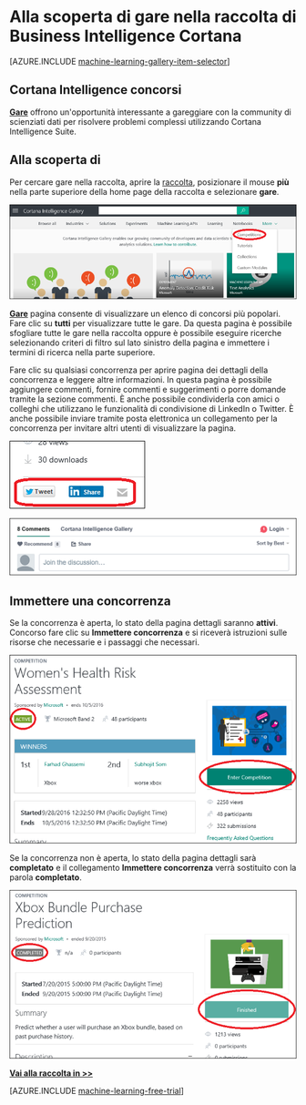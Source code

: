 <properties
    pageTitle="Gare Cortana Intelligence raccolta | Microsoft Azure"
    description="Alla scoperta di gare nella raccolta di Business Intelligence Cortana."
    services="machine-learning"
    documentationCenter=""
    authors="garyericson"
    manager="jhubbard"
    editor="cgronlun"/>

<tags
    ms.service="machine-learning"
    ms.workload="data-services"
    ms.tgt_pltfrm="na"
    ms.devlang="na"
    ms.topic="article"
    ms.date="10/13/2016"
    ms.author="roopalik;garye"/>


# <a name="discover-competitions-in-the-cortana-intelligence-gallery"></a>Alla scoperta di gare nella raccolta di Business Intelligence Cortana

[AZURE.INCLUDE [machine-learning-gallery-item-selector](../../includes/machine-learning-gallery-item-selector.md)]

## <a name="cortana-intelligence-competitions"></a>Cortana Intelligence concorsi

**[Gare](https://gallery.cortanaintelligence.com/competitions)** offrono un'opportunità interessante a gareggiare con la community di scienziati dati per risolvere problemi complessi utilizzando Cortana Intelligence Suite.

## <a name="discover"></a>Alla scoperta di

  Per cercare gare nella raccolta, aprire la [raccolta](http://gallery.cortanaintelligence.com), posizionare il mouse **più** nella parte superiore della home page della raccolta e selezionare **gare**.

![Selezionare gare dalla home page della raccolta](media/machine-learning-gallery-competitions/select-competitions-in-gallery.png)

 **[Gare](https://gallery.cortanaintelligence.com/competitions)** 
 pagina consente di visualizzare un elenco di concorsi più popolari.
Fare clic su **tutti** per visualizzare tutte le gare.
Da questa pagina è possibile sfogliare tutte le gare nella raccolta oppure è possibile eseguire ricerche selezionando criteri di filtro sul lato sinistro della pagina e immettere i termini di ricerca nella parte superiore.

 Fare clic su qualsiasi concorrenza per aprire pagina dei dettagli della concorrenza e leggere altre informazioni. In questa pagina è possibile aggiungere commenti, fornire commenti e suggerimenti o porre domande tramite la sezione commenti. È anche possibile condividerla con amici o colleghi che utilizzano le funzionalità di condivisione di LinkedIn o Twitter. È anche possibile inviare tramite posta elettronica un collegamento per la concorrenza per invitare altri utenti di visualizzare la pagina.

![Condividere questa voce con amici](media\machine-learning-gallery-how-to-use-contribute-publish\share-links.png)

![Aggiungere i propri commenti](media\machine-learning-gallery-how-to-use-contribute-publish\comments.png)

## <a name="enter-a-competition"></a>Immettere una concorrenza

Se la concorrenza è aperta, lo stato della pagina dettagli saranno **attivi**. Concorso fare clic su **Immettere concorrenza** e si riceverà istruzioni sulle risorse che necessarie e i passaggi che necessari.

![È stata completata la concorrenza](media\machine-learning-gallery-competitions\open-competition.png)

Se la concorrenza non è aperta, lo stato della pagina dettagli sarà **completato** e il collegamento **Immettere concorrenza** verrà sostituito con la parola **completato**.

![È stata completata la concorrenza](media\machine-learning-gallery-competitions\completed-competition.png)


**[Vai alla raccolta in >>](http://gallery.cortanaintelligence.com)**

[AZURE.INCLUDE [machine-learning-free-trial](../../includes/machine-learning-free-trial.md)]
